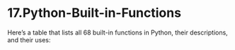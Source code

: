 # 17.Python-Built-in-Functions
Here’s a table that lists all 68 built-in functions in Python, their descriptions, and their uses:

